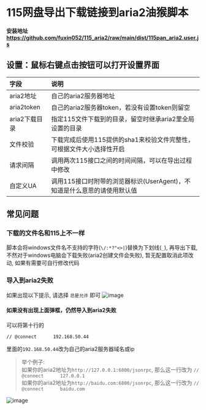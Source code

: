 # 115网盘导出下载链接到aria2油猴脚本

**安装地址 https://github.com/fuxin052/115_aria2/raw/main/dist/115pan_aria2.user.js**

## 设置：鼠标右键点击按钮可以打开设置界面

|字段|说明|
|:----|:----|
|aria2地址|自己的aria2服务器地址|
|aria2token|自己的aria2服务器token，若没有设置token则留空|
|aria2下载目录|指定115文件下载到的目录，留空时继承aria2里全局设置的目录|
|文件校验| 下载完成后使用115提供的sha1来校验文件完整性，可根据文件大小选择性开启|
|请求间隔|调用两次115接口之间的时间间隔，可以在导出过程中修改|
|自定义UA|调用115接口时附带的浏览器标识(UserAgent)，不知道是什么意思的请使用默认值|
## 常见问题

### 下载的文件名和115上不一样

脚本会将windows文件名不支持的字符(`\/:*?"<>|`)替换为下划线(`_`), 再导出下载, 不然对于windows电脑会下载失败(aria2创建文件会失败), 暂无配置取消此项改动, 如果有需要可自行修改代码

### 导入到aria2失败

如果出现以下提示, 请选择 `总是允许` 即可
![image](https://user-images.githubusercontent.com/46592199/213325190-0b1df296-a53d-4dc2-9411-cdaeba670576.png)

#### 如果没有出现上面弹框，仍然导入到aria2失败
可以将第十行的
```
// @connect      192.168.50.44
```
里面的`192.168.50.44`改为自己的aria2服务器域名或ip

> 举个例子:<br/>
> 如果你的aria2地址为`http://127.0.0.1:6800/jsonrpc`, 那么这一行改为 `// @connect      127.0.0.1`<br/>
> 如果你的aria2地址为`http://baidu.com:6800/jsonrpc`, 那么这一行改为 `// @connect      baidu.com`

![image](https://user-images.githubusercontent.com/46592199/213326074-0fc06090-888d-4d27-9158-bb6cba4cfb39.png)

